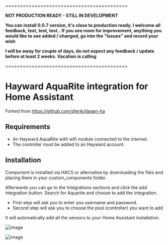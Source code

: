 ==========================================

**NOT PRODUCTION READY - STILL IN DEVELOPMENT**

**You can install 0.0.7 version, it's close to production ready. I welcome all feedback, test, test, test..**
**If you see room for improvement, anything you would like to see added / changed, go into the "Issues" and record your wish**

**I will be away for couple of days, do not expect any feedback / update before at least 2 weeks. Vacation is calling**

==========================================


# Hayward AquaRite integration for Home Assistant

Forked from https://github.com/djerik/dagen-ha

## Requirements
- An Hayward AquaRite with wifi module connected to the internet.
- The controller must be added to an Hayward account.

## Installation
Component is installed via HACS or alternative by downloading the files and placing them in your custom_components folder.

Afterwards you can go to the Integrations sections and click the add integration button. Search for Aquarite and choose to add the integration.

- First step will ask you to enter you username and password. 
- Second step will ask you to choose the pool (controller) you want to add

It will automatically add all the sensors to your Home Assistant installation.

![image](https://github.com/fdebrus/hayward-ha/assets/33791533/4bae171b-a6e4-41e4-b57b-873b03642bfa)


![image](https://github.com/fdebrus/hayward-ha/assets/33791533/e4458ad5-7aea-4221-8f34-0ea92ff6576a)

